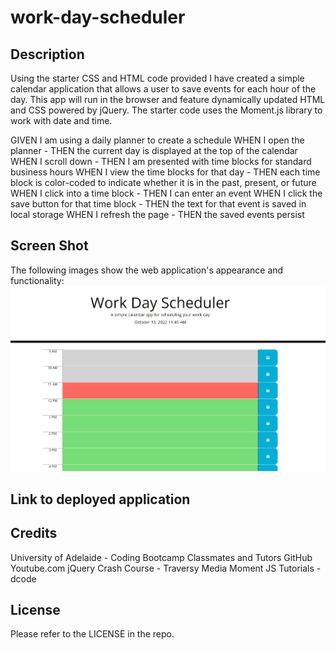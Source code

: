 # work-day-scheduler

## Description

Using the starter CSS and HTML code provided I have created a simple calendar application that allows a user to save events for each hour of the day. 
This app will run in the browser and feature dynamically updated HTML and CSS powered by jQuery.
The starter code uses the Moment.js library to work with date and time.  

GIVEN I am using a daily planner to create a schedule
WHEN I open the planner - THEN the current day is displayed at the top of the calendar
WHEN I scroll down - THEN I am presented with time blocks for standard business hours
WHEN I view the time blocks for that day - THEN each time block is color-coded to indicate whether it is in the past, present, or future
WHEN I click into a time block - THEN I can enter an event
WHEN I click the save button for that time block - THEN the text for that event is saved in local storage
WHEN I refresh the page - THEN the saved events persist


## Screen Shot
The following images show the web application's appearance and functionality:
![ScreenShot](./assets/images/Screenshot%202022-10-13%20114603.png)


## Link to deployed application


## Credits
University of Adelaide - Coding Bootcamp Classmates and Tutors
GitHub
Youtube.com
jQuery Crash Course - Traversy Media
Moment JS Tutorials - dcode
 

## License
Please refer to the LICENSE in the repo.